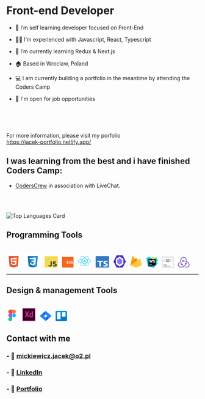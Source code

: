 # Front-end Developer

- 📖 I’m self learning developer focused on Front-End

- 👨‍💻 I’m experienced with Javascript, React, Typescript

- 🌱 I’m currently learning Redux & Next.js

- 🏠 Based in Wroclaw, Poland

- 💻 I am currently building a portfolio in the meantime by attending the Coders Camp

- 💬 I'm open for job opportunities 
<br />
<br />
<br />

For more information, please visit my porfolio <br />
https://jacek-portfolio.netlify.app/

## I was learning from the best and i have finished Coders Camp:

- [CodersCrew](https://coderscrew.pl/) in association with LiveChat.

<br />
<br />

![Top Languages Card](https://github-readme-stats.vercel.app/api/top-langs/?username=JaCoWymowny&layout=compact&theme=dracula)

## Programming Tools
<br />
<span><img src="assets/badges/html5.svg" alt="html5" title="html5" width="38" height="38"/>&nbsp;&nbsp;</span>
<span><img src="assets/badges/css3.svg" alt="css3" title="css3" width="38" height="38"/>&nbsp;&nbsp;</span>
<span><img src="assets/badges/js.svg" alt="javascript" title="javascript" width="35" height="30"/>&nbsp;&nbsp;</span>
<span><img src="assets/badges/es6.svg" alt="es6" title="es6" width="30" height="28"/>&nbsp;&nbsp;</span>
<span><img src="assets/badges/react.svg" alt="react" title="react" width="34" height="34"/>&nbsp;&nbsp;</span>
<span><img src="assets/badges/typescript.svg" alt="typescript" title="typescript" width="35" height="30"/>&nbsp;&nbsp;</span>
<span><img src="assets/badges/eslint.svg" alt="eslint" title="eslint" width="32" height="32"/>&nbsp;&nbsp;</span>
<span><img src="assets/badges/firebase.svg" alt="firebase" title="firebase" width="30" height="30"/>&nbsp;&nbsp;</span>
<span><img src="assets/badges/webstorm.svg" alt="webstorm" title="webstorm" width="30" height="28"/>&nbsp;&nbsp;</span>
<span><img src="assets/badges/styled-components.svg" alt="styled-components" title="styled-components" width="30" height="28"/>&nbsp;&nbsp;</span>
<span><img src="assets/badges/redux.svg" alt="redux" title="redux" width="30" height="28"/>&nbsp;&nbsp;</span>
<hr>

## Design & management Tools
<br />
<span><img src="assets/badges/figma.svg" alt="figma" title="figma" width="30" height="30"/>&nbsp;&nbsp;</span>
<span><img src="assets/badges/adobexd.svg" alt="adobexd" title="adobexd" width="34" height="34"/>&nbsp;&nbsp;</span>
<span><img src="assets/badges/jira.svg" alt="jira" title="jira" width="30" height="27"/>&nbsp;&nbsp;</span>
<span><img src="assets/badges/trello.svg" alt="trello" title="trello" width="30" height="27"/>&nbsp;&nbsp;</span>

## Contact with me
<h3>- 📧 <a href="mailto:mickiewicz.jacek@o2.pl">mickiewicz.jacek@o2.pl</a> </h3>
<h3>- 🔗 <a href="https://www.linkedin.com/in/jacek-mickiewicz-4b4563238/">LinkedIn</a> </h3>
<h3>- 🔗 <a href="https://jacek-portfolio.netlify.app/">Portfolio</a> </h3>
